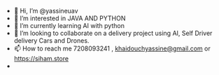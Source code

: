 - 👋 Hi, I’m @yassineuav
- 👀 I’m interested in JAVA AND PYTHON
- 🌱 I’m currently learning AI with python
- 💞️ I’m looking to collaborate on a delivery project using AI, Self Driver delivery Cars and Drones.
- 📫 How to reach me 7208093241 , khaidouchyassine@gmail.com or https://siham.store
- 
<!---
yassineuav/ is a ✨ special ✨ repository because its `README.md` (this file) appears on your GitHub profile.
You can click the Preview link to take a look at your changes.
--->
